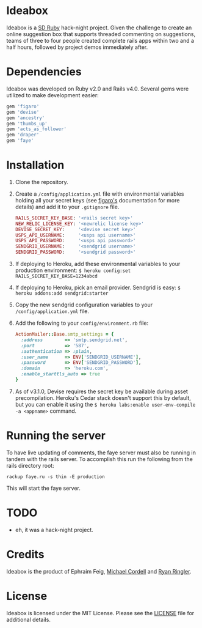 Ideabox
==========

Ideabox is a [SD Ruby](http://www.sdruby.org/) hack-night project.  Given the challenge to create an online suggestion box that supports threaded commenting on suggestions, teams of three to four people created complete rails apps within two and a half hours, followed by project demos immediately after.


Dependencies
============
Ideabox was developed on Ruby v2.0 and Rails v4.0.  Several gems were utilized to make development easier:

```ruby
gem 'figaro'
gem 'devise'
gem 'ancestry'
gem 'thumbs_up'
gem 'acts_as_follower'
gem 'draper'
gem 'faye'
```


Installation
============

1. Clone the repository.
2. Create a `/config/application.yml` file with environmental variables holding all your secret keys (see [figaro's](https://github.com/laserlemon/figaro) documentation for more details) and add it to your `.gitignore` file.

   ```ruby
   RAILS_SECRET_KEY_BASE: '<rails secret key>'
   NEW_RELIC_LICENSE_KEY: '<newrelic license key>'
   DEVISE_SECRET_KEY:     '<devise secret key>'
   USPS_API_USERNAME:     '<usps api username>'
   USPS_API_PASSWORD:     '<usps api password>'
   SENDGRID_USERNAME:     '<sendgrid username>'
   SENDGRID_PASSWORD:     '<sendgrid password>'
   ```
3. If deploying to Heroku, add these environmental variables to your production environment: `$ heroku config:set RAILS_SECRET_KEY_BASE=1234abcd`
4. If deploying to Heroku, pick an email provider.  Sendgrid is easy: `$ heroku addons:add sendgrid:starter`
5.  Copy the new sendgrid configuration variables to your `/config/application.yml` file.
6. Add the following to your `config/environment.rb` file:

    ```ruby
    ActionMailer::Base.smtp_settings = {
      :address        => 'smtp.sendgrid.net',
      :port           => '587',
      :authentication => :plain,
      :user_name      => ENV['SENDGRID_USERNAME'],
      :password       => ENV['SENDGRID_PASSWORD'],
      :domain         => 'heroku.com',
      :enable_starttls_auto => true
    }
    ```
7. As of v3.1.0, Devise requires the secret key be available during asset precompilation.  Heroku's Cedar stack doesn't support this by default, but you can enable it using the `$ heroku labs:enable user-env-compile -a <appname>` command.

Running the server
=================

To have live updating of comments, the faye server must also be running in
tandem with the rails server. To accomplish this run the following from the
rails directory root:

```
rackup faye.ru -s thin -E production
```

This will start the faye server.

TODO
====

* eh, it was a hack-night project.


Credits
=======

Ideabox is the product of Ephraim Feig, [Michael Cordell](http://github.com/mcordell) and [Ryan Ringler](http://github.com/rringler).


License
=======

Ideabox is licensed under the MIT License.  Please see the [LICENSE](http://github.com/rringler/superlocal/LICENSE) file for additional details.
